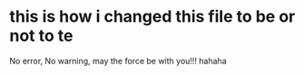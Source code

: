 # this is how i changed this file to be or not to te
No error, No warning, may the force be with you!!!
hahaha
